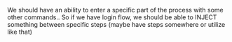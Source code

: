We should have an ability to enter a specific part of the process with some other commands..
So if we have login flow, we should be able to INJECT something between specific steps (maybe have steps somewhere or utilize like that)